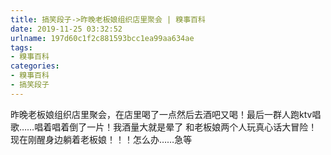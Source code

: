 ```yaml
---
title: 搞笑段子->昨晚老板娘组织店里聚会 | 糗事百科
date: 2019-11-25 03:32:52
urlname: 197d60c1f2c881593bcc1ea99aa634ae
tags: 
- 糗事百科
categories:
- 糗事百科
- 搞笑段子
---
```

昨晚老板娘组织店里聚会，在店里喝了一点然后去酒吧又喝！最后一群人跑ktv唱歌……唱着唱着倒了一片！我酒量大就是晕了 和老板娘两个人玩真心话大冒险！现在刚醒身边躺着老板娘！！！怎么办……急等


